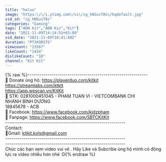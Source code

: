 ```yaml
---
title: "heluu"
image: "https:\/\/i.ytimg.com\/vi\/cg_hNSusT8s\/hqdefault.jpg"
vid_id: "cg_hNSusT8s"
categories: "Gaming"
tags: ["ADN kit","ADN Kiz","Kit"]
date: "2021-11-09T14:14:53+03:00"
vid_date: "2021-11-09T10:41:40Z"
duration: "PT3H1M27S"
viewcount: "23567"
likeCount: "1454"
dislikeCount: "18"
channel: "Kít Kít"
---
```

{% raw %}------------------------------------------------------------<br />📌 Donate ủng hộ: <a rel="nofollow" target="blank" href="https://playerduo.com/kitkit">https://playerduo.com/kitkit</a><br />                                  <a rel="nofollow" target="blank" href="https://streamlabs.com/ktktt">https://streamlabs.com/ktktt</a><br />                                  <a rel="nofollow" target="blank" href="https://app.wescan.vn/KitKit">https://app.wescan.vn/KitKit</a><br />📌 STK: 0281000451045 - PHAM TUAN VI - VIETCOMBANK CHI <br />               NHÁNH BÌNH DƯƠNG<br />               18845678 - ACB<br />📌 Facebook: <a rel="nofollow" target="blank" href="https://www.facebook.com/kidzpham">https://www.facebook.com/kidzpham</a><br />📌 Fanpage: <a rel="nofollow" target="blank" href="https://www.facebook.com/SBTCKitKit">https://www.facebook.com/SBTCKitKit</a><br />------------------------------------------------------------<br />Contact:<br />🎯Gmail: kitkit.kols@gmail.com<br />------------------------------------------------------------<br />------------------------------------------------------------<br />Chúc các bạn xem video vui vẻ . Hãy Like và Subcribe ủng hộ mình có động lực ra video nhiều hơn nhé :D{% endraw %}
